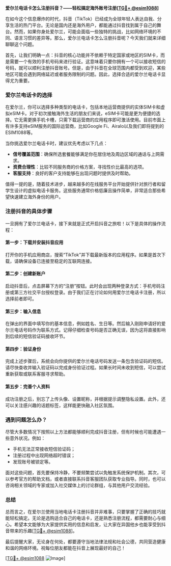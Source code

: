 **爱尔兰电话卡怎么注册抖音？——轻松搞定海外账号注册[[TG💪+ @esim1088](https://t.me/s/esim1088)]**

在如今这个信息爆炸的时代，抖音（TikTok）已经成为全球年轻人表达自我、分享生活的热门平台。无论是国内还是海外用户，都能通过抖音找到属于自己的舞台。然而，如果你身处爱尔兰，可能会面临一些独特的挑战，比如网络环境的不同、语言习惯的差异等。那么，爱尔兰电话卡怎么注册抖音呢？今天我们就来详细聊聊这个问题。

首先，让我们明确一点：抖音的核心功能并不依赖于特定国家或地区的SIM卡，而是需要一个有效的手机号码来进行验证。这意味着只要你拥有一个可以接收短信的号码，就可以顺利注册抖音账号。但是，由于抖音在全球范围内都受到欢迎，某些地区可能会遇到网络延迟或者服务限制的问题。因此，选择合适的爱尔兰电话卡显得尤为重要。

### 爱尔兰电话卡的选择

在爱尔兰，你可以选择多种类型的电话卡，包括本地运营商提供的实体SIM卡和虚拟eSIM卡。对于初次接触海外生活的朋友们来说，eSIM卡可能是更为便捷的选择。它无需更换手机卡槽，只需下载运营商的应用程序即可激活使用。目前市面上有许多支持eSIM服务的国际运营商，比如Google Fi、Airalo以及我们即将提到的ESIM1088等。

当你挑选爱尔兰电话卡时，建议优先考虑以下几点：
- **信号覆盖范围**：确保所选套餐能够满足你在居住地及周边区域的通话与上网需求。
- **资费合理性**：比较不同服务商的价格方案，寻找性价比最高的选项。
- **客服支持**：良好的客户支持能够在出现问题时提供及时帮助。

值得一提的是，随着技术进步，越来越多的在线服务平台开始提供针对旅行者和留学生设计的虚拟电话卡服务。这些服务通常价格低廉且操作简单，非常适合那些希望快速建立海外身份的用户。

### 注册抖音的具体步骤

一旦拥有了爱尔兰电话卡，接下来就是正式开启抖音之旅啦！以下是具体的操作流程：

#### 第一步：下载并安装抖音应用
打开你的手机应用商店，搜索“TikTok”并下载最新版本的应用程序。如果是首次下载，请确保设备已连接至稳定的互联网连接。

#### 第二步：创建新账户
启动抖音后，点击屏幕下方的“注册”按钮。此时会出现两种登录方式：手机号码注册或第三方社交平台授权登录。由于我们正在讨论如何用爱尔兰电话卡注册，所以选择前者即可。

#### 第三步：输入信息
在弹出的界面中填写你的基本信息，例如姓名、生日等。然后输入刚刚申请好的爱尔兰电话号码作为联系方式。记得仔细检查号码是否正确无误，因为这将直接影响到后续的短信验证码接收环节。

#### 第四步：验证身份
完成上述步骤后，系统会向你提供的爱尔兰电话号码发送一条包含验证码的短信。请尽快查收并输入验证码以完成身份验证过程。如果长时间未收到短信，可以尝试重新获取或联系客服寻求帮助。

#### 第五步：完善个人资料
成功注册之后，别忘了上传头像、设置昵称，并根据提示调整隐私设置。此外，还可以关注感兴趣的话题标签，这样能更快融入社区氛围。

### 遇到问题怎么办？

尽管大多数情况下按照以上方法都能够顺利完成抖音注册，但有时候也可能遭遇一些意外状况。例如：
- 手机无法正常接收短信验证码；
- 注册过程中出现网络超时错误；
- 发现账号被锁定等。

面对这些问题，首先要保持冷静，不要频繁尝试以免触发系统保护机制。其次，可以参考官方的帮助文档，或者直接联系抖音客服团队获取专业指导。同时，也可以咨询相关领域的专家或加入社交媒体上的讨论群组，与其他用户交流经验。

### 总结

总而言之，在爱尔兰使用当地电话卡注册抖音并非难事，只要掌握了正确的技巧就能轻松搞定。无论是选购适合自己的电话卡，还是熟悉注册流程，都需要耐心与细心。希望本文能够为大家提供实用的信息和启发，让大家在异国他乡也能享受到抖音带来的乐趣[[TG💪+ @esim1088](https://t.me/s/esim1088)]。

最后提醒大家，无论身在何处，都要遵守当地法律法规和社会公德，共同营造健康和谐的网络环境。祝每位朋友都能在抖音上展现最好的自己！

[[TG💪+ @esim1088](https://t.me/s/esim1088) ![Image](https://i.postimg.cc/4NQfJmqS/Snipaste-2025-05-13-00-14-12.png)]